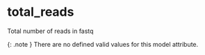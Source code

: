 # total_reads
Total number of reads in fastq


{: .note }
There are no defined valid values for this model attribute.
